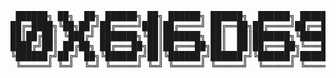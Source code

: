<pre> ██████╗ ██╗  ██╗ ██████╗ ██╗ ██████╗ ██████╗  ██████╗ █████╗ ███████╗██████╗ 
██╔═████╗╚██╗██╔╝██╔════╝███║██╔════╝ ██╔══██╗██╔════╝██╔══██╗╚════██║╚════██╗
██║██╔██║ ╚███╔╝ ███████╗╚██║███████╗ ██║  ██║███████╗╚██████║    ██╔╝ █████╔╝
████╔╝██║ ██╔██╗ ██╔═══██╗██║██╔═══██╗██║  ██║██╔═══██╗╚═══██║   ██╔╝ ██╔═══╝ 
╚██████╔╝██╔╝ ██╗╚██████╔╝██║╚██████╔╝██████╔╝╚██████╔╝█████╔╝   ██║  ███████╗
 ╚═════╝ ╚═╝  ╚═╝ ╚═════╝ ╚═╝ ╚═════╝ ╚═════╝  ╚═════╝ ╚════╝    ╚═╝  ╚══════╝</pre>
